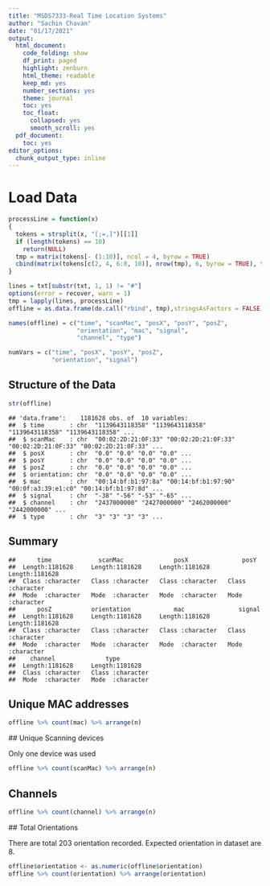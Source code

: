 ```yaml
---
title: "MSDS7333-Real Time Location Systems"
author: "Sachin Chavan"
date: "01/17/2021"
output:
  html_document:
    code_folding: show
    df_print: paged
    highlight: zenburn
    html_theme: readable
    keep_md: yes
    number_sections: yes
    theme: journal
    toc: yes
    toc_float:
      collapsed: yes
      smooth_scroll: yes
  pdf_document:
    toc: yes
editor_options:
  chunk_output_type: inline
---
```




# Load Data


```r
processLine = function(x)
{
  tokens = strsplit(x, "[;=,]")[[1]]
  if (length(tokens) == 10)
    return(NULL)
  tmp = matrix(tokens[- (1:10)], ncol = 4, byrow = TRUE)
  cbind(matrix(tokens[c(2, 4, 6:8, 10)], nrow(tmp), 6, byrow = TRUE), tmp)
}

lines = txt[substr(txt, 1, 1) != "#"]
options(error = recover, warn = 1)
tmp = lapply(lines, processLine)
offline = as.data.frame(do.call("rbind", tmp),stringsAsFactors = FALSE)

names(offline) = c("time", "scanMac", "posX", "posY", "posZ",
                   "orientation", "mac", "signal",
                   "channel", "type")

numVars = c("time", "posX", "posY", "posZ",
            "orientation", "signal")
```

## Structure of the Data


```r
str(offline)
```

```
## 'data.frame':	1181628 obs. of  10 variables:
##  $ time       : chr  "1139643118358" "1139643118358" "1139643118358" "1139643118358" ...
##  $ scanMac    : chr  "00:02:2D:21:0F:33" "00:02:2D:21:0F:33" "00:02:2D:21:0F:33" "00:02:2D:21:0F:33" ...
##  $ posX       : chr  "0.0" "0.0" "0.0" "0.0" ...
##  $ posY       : chr  "0.0" "0.0" "0.0" "0.0" ...
##  $ posZ       : chr  "0.0" "0.0" "0.0" "0.0" ...
##  $ orientation: chr  "0.0" "0.0" "0.0" "0.0" ...
##  $ mac        : chr  "00:14:bf:b1:97:8a" "00:14:bf:b1:97:90" "00:0f:a3:39:e1:c0" "00:14:bf:b1:97:8d" ...
##  $ signal     : chr  "-38" "-56" "-53" "-65" ...
##  $ channel    : chr  "2437000000" "2427000000" "2462000000" "2442000000" ...
##  $ type       : chr  "3" "3" "3" "3" ...
```


## Summary


```
##      time             scanMac              posX               posY          
##  Length:1181628     Length:1181628     Length:1181628     Length:1181628    
##  Class :character   Class :character   Class :character   Class :character  
##  Mode  :character   Mode  :character   Mode  :character   Mode  :character  
##      posZ           orientation            mac               signal         
##  Length:1181628     Length:1181628     Length:1181628     Length:1181628    
##  Class :character   Class :character   Class :character   Class :character  
##  Mode  :character   Mode  :character   Mode  :character   Mode  :character  
##    channel              type          
##  Length:1181628     Length:1181628    
##  Class :character   Class :character  
##  Mode  :character   Mode  :character
```

## Unique MAC addresses

```r
offline %>% count(mac) %>% arrange(n)
```

<div data-pagedtable="false">
  <script data-pagedtable-source type="application/json">
{"columns":[{"label":["mac"],"name":[1],"type":["chr"],"align":["left"]},{"label":["n"],"name":[2],"type":["int"],"align":["right"]}],"data":[{"1":"02:0a:3d:06:94:88","2":"1"},{"1":"02:42:1c:4e:b5:c0","2":"1"},{"1":"02:4f:99:43:30:cd","2":"1"},{"1":"00:e0:63:82:8b:a9","2":"103"},{"1":"00:30:bd:f8:7f:c5","2":"301"},{"1":"00:04:0e:5c:23:fc","2":"418"},{"1":"02:5c:e0:50:49:de","2":"6997"},{"1":"02:b7:00:bb:a9:35","2":"7602"},{"1":"02:37:fd:3b:54:b5","2":"8732"},{"1":"00:0f:a3:39:e2:10","2":"19162"},{"1":"02:2e:58:22:f1:ac","2":"25112"},{"1":"00:0f:a3:39:e0:4b","2":"43508"},{"1":"02:64:fb:68:52:e6","2":"50852"},{"1":"02:00:42:55:31:00","2":"103887"},{"1":"00:14:bf:b1:97:81","2":"120339"},{"1":"00:14:bf:b1:97:8d","2":"121325"},{"1":"00:14:bf:b1:97:90","2":"122315"},{"1":"00:14:bf:3b:c7:c6","2":"126529"},{"1":"00:14:bf:b1:97:8a","2":"132962"},{"1":"00:0f:a3:39:dd:cd","2":"145619"},{"1":"00:0f:a3:39:e1:c0","2":"145862"}],"options":{"columns":{"min":{},"max":[10]},"rows":{"min":[10],"max":[10]},"pages":{}}}
  </script>
</div>
## Unique Scanning devices

Only one device was used


```r
offline %>% count(scanMac) %>% arrange(n)
```

<div data-pagedtable="false">
  <script data-pagedtable-source type="application/json">
{"columns":[{"label":["scanMac"],"name":[1],"type":["chr"],"align":["left"]},{"label":["n"],"name":[2],"type":["int"],"align":["right"]}],"data":[{"1":"00:02:2D:21:0F:33","2":"1181628"}],"options":{"columns":{"min":{},"max":[10]},"rows":{"min":[10],"max":[10]},"pages":{}}}
  </script>
</div>


## Channels 


```r
offline %>% count(channel) %>% arrange(n)
```

<div data-pagedtable="false">
  <script data-pagedtable-source type="application/json">
{"columns":[{"label":["channel"],"name":[1],"type":["chr"],"align":["left"]},{"label":["n"],"name":[2],"type":["int"],"align":["right"]}],"data":[{"1":"2472000000","2":"418"},{"1":"2447000000","2":"99298"},{"1":"2457000000","2":"103887"},{"1":"2422000000","2":"120339"},{"1":"2442000000","2":"121325"},{"1":"2427000000","2":"122315"},{"1":"2432000000","2":"126529"},{"1":"2412000000","2":"145619"},{"1":"2437000000","2":"152124"},{"1":"2462000000","2":"189774"}],"options":{"columns":{"min":{},"max":[10]},"rows":{"min":[10],"max":[10]},"pages":{}}}
  </script>
</div>
## Total Orientations

There are total 203 orientation recorded. Expected orientation in dataset are 8.


```r
offline$orientation <- as.numeric(offline$orientation)
offline %>% count(orientation) %>% arrange(orientation)
```

<div data-pagedtable="false">
  <script data-pagedtable-source type="application/json">
{"columns":[{"label":["orientation"],"name":[1],"type":["dbl"],"align":["right"]},{"label":["n"],"name":[2],"type":["int"],"align":["right"]}],"data":[{"1":"0.0","2":"13328"},{"1":"0.1","2":"13771"},{"1":"0.2","2":"13666"},{"1":"0.3","2":"17914"},{"1":"0.4","2":"14628"},{"1":"0.5","2":"9703"},{"1":"0.6","2":"8280"},{"1":"0.7","2":"12032"},{"1":"0.8","2":"2959"},{"1":"0.9","2":"2493"},{"1":"1.0","2":"1785"},{"1":"1.2","2":"1860"},{"1":"1.5","2":"6064"},{"1":"2.0","2":"896"},{"1":"2.1","2":"38"},{"1":"7.9","2":"799"},{"1":"44.2","2":"51"},{"1":"44.3","2":"1039"},{"1":"44.4","2":"1968"},{"1":"44.5","2":"3434"},{"1":"44.6","2":"3294"},{"1":"44.7","2":"5848"},{"1":"44.8","2":"6780"},{"1":"44.9","2":"7240"},{"1":"45.0","2":"13921"},{"1":"45.1","2":"15189"},{"1":"45.2","2":"14815"},{"1":"45.3","2":"19218"},{"1":"45.4","2":"14068"},{"1":"45.5","2":"10081"},{"1":"45.6","2":"8032"},{"1":"45.7","2":"3594"},{"1":"45.8","2":"5441"},{"1":"45.9","2":"2518"},{"1":"46.0","2":"2855"},{"1":"46.3","2":"936"},{"1":"46.5","2":"2270"},{"1":"46.6","2":"1637"},{"1":"46.8","2":"816"},{"1":"47.6","2":"816"},{"1":"88.8","2":"35"},{"1":"89.0","2":"762"},{"1":"89.1","2":"803"},{"1":"89.2","2":"1890"},{"1":"89.4","2":"1098"},{"1":"89.5","2":"853"},{"1":"89.6","2":"1670"},{"1":"89.7","2":"2620"},{"1":"89.8","2":"7041"},{"1":"89.9","2":"11625"},{"1":"90.0","2":"11373"},{"1":"90.1","2":"15210"},{"1":"90.2","2":"6193"},{"1":"90.3","2":"26847"},{"1":"90.4","2":"17535"},{"1":"90.5","2":"16609"},{"1":"90.6","2":"9440"},{"1":"90.7","2":"4465"},{"1":"90.8","2":"1115"},{"1":"90.9","2":"1743"},{"1":"91.0","2":"3449"},{"1":"91.1","2":"878"},{"1":"91.2","2":"941"},{"1":"91.5","2":"2124"},{"1":"134.0","2":"38"},{"1":"134.2","2":"2655"},{"1":"134.3","2":"1832"},{"1":"134.4","2":"2810"},{"1":"134.5","2":"3360"},{"1":"134.6","2":"1660"},{"1":"134.7","2":"6697"},{"1":"134.8","2":"15108"},{"1":"134.9","2":"9859"},{"1":"135.0","2":"8988"},{"1":"135.1","2":"20762"},{"1":"135.2","2":"11462"},{"1":"135.3","2":"12101"},{"1":"135.4","2":"15727"},{"1":"135.5","2":"7913"},{"1":"135.6","2":"9675"},{"1":"135.7","2":"5437"},{"1":"135.8","2":"3588"},{"1":"135.9","2":"3962"},{"1":"136.0","2":"1768"},{"1":"136.3","2":"40"},{"1":"136.5","2":"113"},{"1":"136.6","2":"227"},{"1":"136.7","2":"880"},{"1":"179.2","2":"2622"},{"1":"179.3","2":"1843"},{"1":"179.4","2":"1833"},{"1":"179.5","2":"3268"},{"1":"179.6","2":"6575"},{"1":"179.7","2":"1727"},{"1":"179.8","2":"6107"},{"1":"179.9","2":"5728"},{"1":"180.0","2":"12029"},{"1":"180.1","2":"13041"},{"1":"180.2","2":"11467"},{"1":"180.3","2":"20183"},{"1":"180.4","2":"16712"},{"1":"180.5","2":"17399"},{"1":"180.6","2":"7391"},{"1":"180.7","2":"6915"},{"1":"180.8","2":"3524"},{"1":"180.9","2":"2651"},{"1":"181.0","2":"845"},{"1":"181.1","2":"881"},{"1":"181.5","2":"3036"},{"1":"182.7","2":"128"},{"1":"182.8","2":"870"},{"1":"223.4","2":"38"},{"1":"224.0","2":"235"},{"1":"224.1","2":"1089"},{"1":"224.4","2":"1797"},{"1":"224.5","2":"3887"},{"1":"224.6","2":"3441"},{"1":"224.7","2":"2394"},{"1":"224.8","2":"12205"},{"1":"224.9","2":"7500"},{"1":"225.0","2":"21169"},{"1":"225.1","2":"9954"},{"1":"225.2","2":"8991"},{"1":"225.3","2":"14971"},{"1":"225.4","2":"11955"},{"1":"225.5","2":"6023"},{"1":"225.6","2":"9558"},{"1":"225.7","2":"14261"},{"1":"225.8","2":"4296"},{"1":"225.9","2":"5253"},{"1":"226.0","2":"1948"},{"1":"226.1","2":"900"},{"1":"226.2","2":"778"},{"1":"226.3","2":"939"},{"1":"226.4","2":"842"},{"1":"226.5","2":"904"},{"1":"226.9","2":"1565"},{"1":"227.0","2":"84"},{"1":"228.1","2":"36"},{"1":"268.3","2":"116"},{"1":"268.4","2":"212"},{"1":"269.0","2":"232"},{"1":"269.2","2":"32"},{"1":"269.3","2":"2445"},{"1":"269.4","2":"1008"},{"1":"269.5","2":"3703"},{"1":"269.6","2":"5026"},{"1":"269.7","2":"3617"},{"1":"269.8","2":"4461"},{"1":"269.9","2":"10724"},{"1":"270.0","2":"8876"},{"1":"270.1","2":"14300"},{"1":"270.2","2":"11869"},{"1":"270.3","2":"12180"},{"1":"270.4","2":"21524"},{"1":"270.5","2":"15405"},{"1":"270.6","2":"3512"},{"1":"270.7","2":"7479"},{"1":"270.8","2":"4454"},{"1":"270.9","2":"6815"},{"1":"271.0","2":"3358"},{"1":"271.2","2":"1646"},{"1":"271.3","2":"770"},{"1":"271.5","2":"4405"},{"1":"271.6","2":"980"},{"1":"313.8","2":"39"},{"1":"314.0","2":"1948"},{"1":"314.2","2":"867"},{"1":"314.3","2":"895"},{"1":"314.4","2":"3887"},{"1":"314.5","2":"1947"},{"1":"314.6","2":"5337"},{"1":"314.7","2":"4949"},{"1":"314.8","2":"7971"},{"1":"314.9","2":"8077"},{"1":"315.0","2":"10660"},{"1":"315.1","2":"18975"},{"1":"315.2","2":"12552"},{"1":"315.3","2":"13583"},{"1":"315.4","2":"20220"},{"1":"315.5","2":"10162"},{"1":"315.6","2":"6447"},{"1":"315.7","2":"7074"},{"1":"315.8","2":"5467"},{"1":"315.9","2":"4823"},{"1":"316.0","2":"1654"},{"1":"316.1","2":"29"},{"1":"316.3","2":"36"},{"1":"316.5","2":"859"},{"1":"316.6","2":"780"},{"1":"316.8","2":"189"},{"1":"324.5","2":"924"},{"1":"358.3","2":"927"},{"1":"358.6","2":"141"},{"1":"358.7","2":"69"},{"1":"358.8","2":"74"},{"1":"359.1","2":"819"},{"1":"359.3","2":"841"},{"1":"359.5","2":"843"},{"1":"359.6","2":"2674"},{"1":"359.7","2":"3518"},{"1":"359.8","2":"6021"},{"1":"359.9","2":"13355"}],"options":{"columns":{"min":{},"max":[10]},"rows":{"min":[10],"max":[10]},"pages":{}}}
  </script>
</div>
